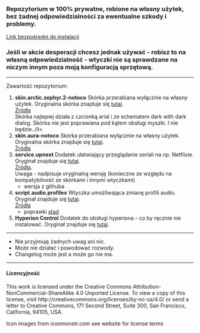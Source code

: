 <h3>Repozytorium w 100% prywatne, robione na własny użytek, bez żadnej odpowiedzialności za ewentualne szkody i problemy.</h3>
<a href="https://github.com/notoco/univ/raw/master/repository.notoco.univ.zip">Link bezpośredni do instalacji</a><br/>
<h3>Jeśli w akcie desperacji chcesz jednak używać - robisz to na własną odpowiedzialność - wtyczki nie są sprawdzane na niczym innym poza moją konfiguracją sprzętową.</h3>
<hr/>
Zawartość repozytorium:
<ol>
  <li><b>skin.arctic.zephyr.2-notoco</b>
  Skórka przerabiana wyłącznie na własny użytek. Oryginalna skórka znajduje się <a href="https://github.com/jurialmunkey/skin.arctic.zephyr.2">tutaj</a>.<br/><a href="https://github.com/notoco/univ/tree/master/skin.arctic.zephyr.2-notoco">Źródła</a><br/>
  Skórka najlepiej działa z czcionką arial i ze schematem dark with dark dialog. Skórka nie jest poprawiana pod kątem obsługi myszki. I nie będzie../li> 
  <li><b>skin.aura-notoco</b>
  Skórka przerabiana wyłącznie na własny użytek. Oryginalna skórka znajduje się <a href="https://github.com/jurialmunkey/skin.aura/">tutaj</a>.<br/><a href="https://github.com/notoco/univ/tree/master/skin.aura-notoco">Źródła</a></li> 
  <li><b>service.upnext</b>
  Dodatek ułatwiający przeglądanie seriali na np. Netflixie. Oryginał znajduje się <a href="https://github.com/im85288/service.upnext">tutaj</a>.<br/><a href="https://github.com/notoco/univ/tree/master/service.upnext">Źródła</a>. <br/>Uwaga - nadpisuje oryginalną wersję (konieczne ze względu na kompatybilność ze skórkami i innymi wtyczkami)
  <ul>
    <li>wersja z githuba</li>
   </ul>
  </li>
  <li><b>script.audio.profiles</b>
  Wtyczka umożliwająca zmianę profili audio. Oryginał znajduje się <a href="https://github.com/Regss/script.audio.profiles">tutaj</a>.<br/><a href="https://github.com/notoco/univ/tree/master/script.audio.profiles">Źródła</a>
   <ul>
     <li>poprawki <a href="https://github.com/CtrlGy/script.audio.profiles">stąd</a></li>
   </ul>
   </li>
   <li><b>Hyperion Control</b>
  Dodatek do obsługi hyperiona - co by ręcznie nie instalować. Oryginał znajduje się <a href="https://github.com/hyperion-project/hyperion.control">tutaj</a>.
  </li>
</ol>
<hr/>
<ul>
      <li>Nie przyjmuję żadnych uwag ani nic.</li>
      <li>Może nie działać i powodować rozwody.</li>
      <li>Changelog może jest a może go nie ma.</li>
</ul>

<hr/>
<h4>Licencyjność</h4>
This work is licensed under the Creative Commons Attribution-NonCommercial-ShareAlike 4.0 Unported License.
To view a copy of this license, visit http://creativecommons.org/licenses/by-nc-sa/4.0/
or send a letter to Creative Commons, 171 Second Street, Suite 300, San Francisco, California, 94105, USA.

Icon images from iconmonstr.com see website for license terms
